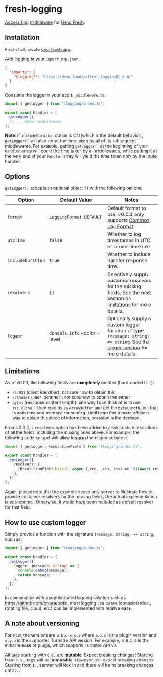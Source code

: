 # fresh-logging

[Access Log](https://www.w3.org/Daemon/User/Config/Logging.html#common-logfile-format) [middleware](https://fresh.deno.dev/docs/concepts/middleware) for
[Deno Fresh](https://fresh.deno.dev/).

## Installation

First of all, create [your fresh app](https://fresh.deno.dev/docs/getting-started/create-a-project).

Add logging to your `import_map.json`.

```json
{
  "imports": {
    "$logging/": "https://deno.land/x/fresh_logging@1.0.0/"
  }
}
```

Consume the logger in your app's `_middleware.ts`.

```ts
import { getLogger } from "$logging/index.ts";

export const handler = [
  getLogger(),
  // ... other middlewares
];
```

**Note**: if `includeDuration` option is ON (which is the default behavior), `getLogger()` will also count the time taken by all of its subsequent middlewares.
For example, putting `getLogger()` at the beginning of your `handler` array will count the time taken by all middlewares, while putting it at the very end of
your `handler` array will yield the time taken only by the route handler.

## Options

`getLogger()` accepts an optional object `{}` with the following options:

| Option            | Default Value                | Notes                                                                                                                                                   |
| ----------------- | ---------------------------- | ------------------------------------------------------------------------------------------------------------------------------------------------------- |
| `format`          | `LoggingFormat.DEFAULT`      | Default format to use, v0.0.1 only supports [Common Log Format](https://www.w3.org/Daemon/User/Config/Logging.html#common-logfile-format).              |
| `utcTime`         | `false`                      | Whether to log timestamps in UTC or server timezone.                                                                                                    |
| `includeDuration` | `true`                       | Whether to include handler response time.                                                                                                               |
| `resolvers`       | `{}`                         | Selectively supply customer resolvers for the missing fields. See the next section on [limitations](#limitations) for more details.                     |
| `logger`          | `console.info` +color -level | Optionally supply a custom logger function of type `(message: string) => string`. See the [logger section](#how-to-use-custom-logger) for more details. |

## Limitations

As of v0.0.1, the following fields are **completely** omitted (hard-coded to `-`):

- `rfc931` (client identifier): not sure how to obtain this
- `authuser` (user identifier): not sure how to obtain this either
- `bytes` (response content length): one way I can think of is to use `res.clone()` then read its as `ArrayBuffer` and get the `byteLength`, but that is both
  time and memory consuming. Until I can find a more efficient way to obtain this piece of information, omission is the decision.

From v0.0.2, a `resolvers` option has been added to allow custom resolutions of all the fields, including the missing ones above. For example, the following
code snippet will allow logging the response bytes:

```ts
import { getLogger, ResolutionField } from "$logging/index.ts";

export const handler = [
  getLogger({
    resolvers: {
      [ResolutionField.bytes]: async (_req, _ctx, res) => `${(await res.clone().arrayBuffer()).byteLength}`,
    },
  }),
];
```

Again, please note that the example above only serves to illustrate how to provide customer resolvers for the missing fields, the actual implementation is
sub-optimal. Otherwise, it would have been included as default resolver for that field.

## How to use custom logger

Simply provide a function with the signature `(message: string) => string`, such as:

```ts
import { getLogger } from "$logging/index.ts";

export const handler = [
  getLogger({
    logger: (message: string) => {
      console.debug(message);
      return message;
    },
  }),
];
```

In combination with a sophisticated logging solution such as https://github.com/onjara/optic, most logging use cases (console/stdout, rotating file, cloud,
etc.) can be implemented with relative ease.

## A note about versioning

For now, the versions are `a.b.c-x.y.z` where `a.b.c` is the plugin version and `x.y.z` is the supported Turnstile API version. For example, `0.0.1-0` is the
initial release of plugin, which supports Turnstile API v0.

All tags starting with `0.0.` are **mutable**. Expect breaking changes! Starting from `0.1.`, tags will be **immutable**. However, still expect breaking
changes. Starting from `1.`, semver will kick in and there will be no breaking changes until `2.`.
